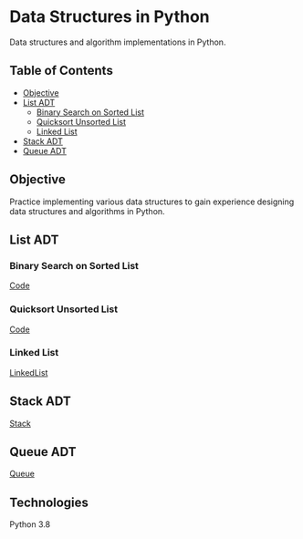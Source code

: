 # Data Structures in Python
Data structures and algorithm implementations in Python.

## Table of Contents
* [Objective](#objective)
* [List ADT](#list-adt)
  - [Binary Search on Sorted List](#binary-search-on-sorted-list)
  - [Quicksort Unsorted List](#quicksort-unsorted-list)
  - [Linked List](#linked-list)
* [Stack ADT](#stack-adt)
* [Queue ADT](#queue-adt)


## Objective
Practice implementing various data structures to gain experience designing data structures and algorithms in Python.

## List ADT

### Binary Search on Sorted List
[Code](binarysearch.py "binarysearch.py")

### Quicksort Unsorted List
[Code](quicksort.py "quicksort.py")

### Linked List
[LinkedList](linkedlist.py "linkedlist.py")

## Stack ADT
[Stack](stack.py "stack.py")

## Queue ADT
[Queue](queue.py "queue.py")

## Technologies
Python 3.8